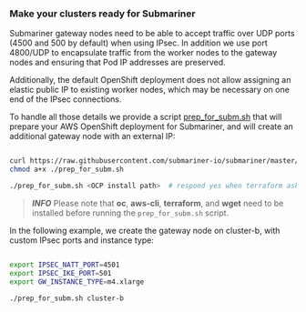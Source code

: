 ### Make your clusters ready for Submariner

Submariner gateway nodes need to be able to accept traffic over UDP ports (4500 and 500 by default) when using IPsec.
In addition we use port 4800/UDP to encapsulate traffic from the worker nodes to the gateway nodes and ensuring that Pod IP addresses are preserved.

Additionally, the default OpenShift deployment does not allow assigning an elastic public IP
to existing worker nodes, which may be necessary on one end of the IPsec connections.

To handle all those details we provide a script
[prep_for_subm.sh](https://github.com/submariner-io/submariner/blob/master/tools/openshift/ocp-ipi-aws/prep_for_subm.sh)
that will prepare your AWS OpenShift deployment for Submariner, and will create an additional gateway node with an external IP:

```bash

curl https://raw.githubusercontent.com/submariner-io/submariner/master/tools/openshift/ocp-ipi-aws/prep_for_subm.sh -L -O
chmod a+x ./prep_for_subm.sh

./prep_for_subm.sh <OCP install path>  # respond yes when terraform asks to approve, or add after path: -auto-approve

```

> **_INFO_** Please note that  **oc**, **aws-cli**, **terraform**, and **wget** need to be installed before running the `prep_for_subm.sh` script.

In the following example, we create the gateway node on cluster-b, with custom IPsec ports and instance type:

```bash

export IPSEC_NATT_PORT=4501
export IPSEC_IKE_PORT=501
export GW_INSTANCE_TYPE=m4.xlarge

./prep_for_subm.sh cluster-b

```
